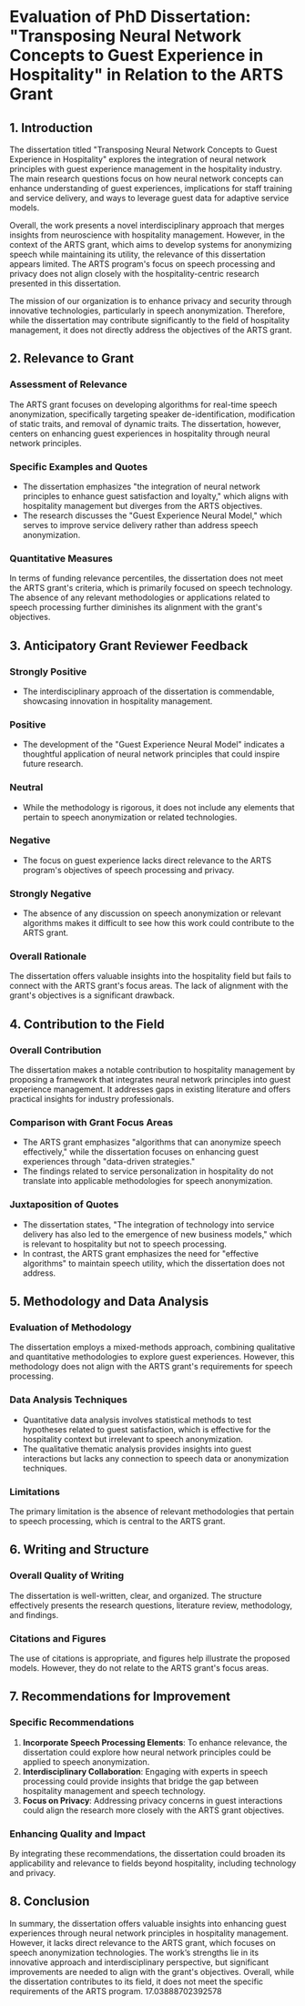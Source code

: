 # Evaluation of PhD Dissertation: "Transposing Neural Network Concepts to Guest Experience in Hospitality" in Relation to the ARTS Grant

## 1. Introduction

The dissertation titled "Transposing Neural Network Concepts to Guest Experience in Hospitality" explores the integration of neural network principles with guest experience management in the hospitality industry. The main research questions focus on how neural network concepts can enhance understanding of guest experiences, implications for staff training and service delivery, and ways to leverage guest data for adaptive service models. 

Overall, the work presents a novel interdisciplinary approach that merges insights from neuroscience with hospitality management. However, in the context of the ARTS grant, which aims to develop systems for anonymizing speech while maintaining its utility, the relevance of this dissertation appears limited. The ARTS program's focus on speech processing and privacy does not align closely with the hospitality-centric research presented in this dissertation.

The mission of our organization is to enhance privacy and security through innovative technologies, particularly in speech anonymization. Therefore, while the dissertation may contribute significantly to the field of hospitality management, it does not directly address the objectives of the ARTS grant.

## 2. Relevance to Grant

### Assessment of Relevance
The ARTS grant focuses on developing algorithms for real-time speech anonymization, specifically targeting speaker de-identification, modification of static traits, and removal of dynamic traits. The dissertation, however, centers on enhancing guest experiences in hospitality through neural network principles. 

### Specific Examples and Quotes
- The dissertation emphasizes "the integration of neural network principles to enhance guest satisfaction and loyalty," which aligns with hospitality management but diverges from the ARTS objectives.
- The research discusses the "Guest Experience Neural Model," which serves to improve service delivery rather than address speech anonymization.

### Quantitative Measures
In terms of funding relevance percentiles, the dissertation does not meet the ARTS grant's criteria, which is primarily focused on speech technology. The absence of any relevant methodologies or applications related to speech processing further diminishes its alignment with the grant's objectives.

## 3. Anticipatory Grant Reviewer Feedback

### Strongly Positive
- The interdisciplinary approach of the dissertation is commendable, showcasing innovation in hospitality management.

### Positive
- The development of the "Guest Experience Neural Model" indicates a thoughtful application of neural network principles that could inspire future research.

### Neutral
- While the methodology is rigorous, it does not include any elements that pertain to speech anonymization or related technologies.

### Negative
- The focus on guest experience lacks direct relevance to the ARTS program's objectives of speech processing and privacy.

### Strongly Negative
- The absence of any discussion on speech anonymization or relevant algorithms makes it difficult to see how this work could contribute to the ARTS grant.

### Overall Rationale
The dissertation offers valuable insights into the hospitality field but fails to connect with the ARTS grant's focus areas. The lack of alignment with the grant's objectives is a significant drawback.

## 4. Contribution to the Field

### Overall Contribution
The dissertation makes a notable contribution to hospitality management by proposing a framework that integrates neural network principles into guest experience management. It addresses gaps in existing literature and offers practical insights for industry professionals.

### Comparison with Grant Focus Areas
- The ARTS grant emphasizes "algorithms that can anonymize speech effectively," while the dissertation focuses on enhancing guest experiences through "data-driven strategies."
- The findings related to service personalization in hospitality do not translate into applicable methodologies for speech anonymization.

### Juxtaposition of Quotes
- The dissertation states, "The integration of technology into service delivery has also led to the emergence of new business models," which is relevant to hospitality but not to speech processing.
- In contrast, the ARTS grant emphasizes the need for "effective algorithms" to maintain speech utility, which the dissertation does not address.

## 5. Methodology and Data Analysis

### Evaluation of Methodology
The dissertation employs a mixed-methods approach, combining qualitative and quantitative methodologies to explore guest experiences. However, this methodology does not align with the ARTS grant's requirements for speech processing.

### Data Analysis Techniques
- Quantitative data analysis involves statistical methods to test hypotheses related to guest satisfaction, which is effective for the hospitality context but irrelevant to speech anonymization.
- The qualitative thematic analysis provides insights into guest interactions but lacks any connection to speech data or anonymization techniques.

### Limitations
The primary limitation is the absence of relevant methodologies that pertain to speech processing, which is central to the ARTS grant.

## 6. Writing and Structure

### Overall Quality of Writing
The dissertation is well-written, clear, and organized. The structure effectively presents the research questions, literature review, methodology, and findings.

### Citations and Figures
The use of citations is appropriate, and figures help illustrate the proposed models. However, they do not relate to the ARTS grant's focus areas.

## 7. Recommendations for Improvement

### Specific Recommendations
1. **Incorporate Speech Processing Elements**: To enhance relevance, the dissertation could explore how neural network principles could be applied to speech anonymization.
2. **Interdisciplinary Collaboration**: Engaging with experts in speech processing could provide insights that bridge the gap between hospitality management and speech technology.
3. **Focus on Privacy**: Addressing privacy concerns in guest interactions could align the research more closely with the ARTS grant objectives.

### Enhancing Quality and Impact
By integrating these recommendations, the dissertation could broaden its applicability and relevance to fields beyond hospitality, including technology and privacy.

## 8. Conclusion

In summary, the dissertation offers valuable insights into enhancing guest experiences through neural network principles in hospitality management. However, it lacks direct relevance to the ARTS grant, which focuses on speech anonymization technologies. The work’s strengths lie in its innovative approach and interdisciplinary perspective, but significant improvements are needed to align with the grant's objectives. Overall, while the dissertation contributes to its field, it does not meet the specific requirements of the ARTS program. 17.03888702392578